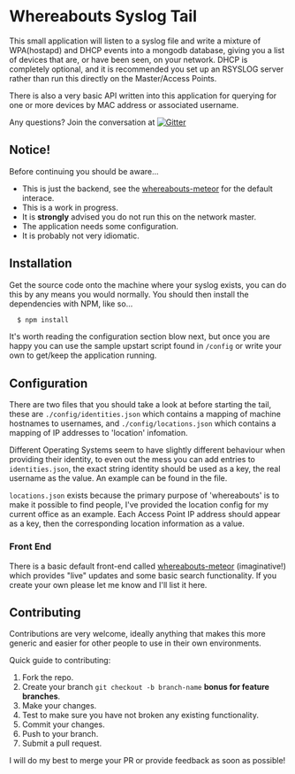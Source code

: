 # Whereabouts Syslog Tail

This small application will listen to a syslog file and write a mixture of WPA(hostapd) and DHCP events into a mongodb database, giving you a list of devices that are, or have been seen, on your network.  DHCP is completely optional, and it is recommended you set up an RSYSLOG server rather than run this directly on the Master/Access Points.

There is also a very basic API written into this application for querying for one or more devices by MAC address or associated username.

Any questions? Join the conversation at [![Gitter](https://badges.gitter.im/barisbalic/whereabouts-syslog-tail.png)](https://gitter.im/barisbalic/whereabouts-syslog-tail)

## Notice!

Before continuing you should be aware...

- This is just the backend, see the [whereabouts-meteor](https://github.com/barisbalic/whereabouts-meteor) for the default interace.
- This is a work in progress.
- It is **strongly** advised you do not run this on the network master.
- The application needs some configuration.
- It is probably not very idiomatic.

## Installation

Get the source code onto the machine where your syslog exists, you can do this by any means you would normally.  You should then install the dependencies with NPM, like so...

```bash
  $ npm install
```

It's worth reading the configuration section blow next, but once you are happy you can use the sample upstart script found in `/config` or write your own to get/keep the application running.

## Configuration

There are two files that you should take a look at before starting the tail, these are `./config/identities.json` which contains a mapping of machine hostnames to usernames, and `./config/locations.json` which contains a mapping of IP addresses to 'location' infomation.

Different Operating Systems seem to have slightly different behaviour when providing their identity, to even out the mess you can add entries to `identities.json`, the exact string identity should be used as a key, the real username as the value.  An example can be found in the file.

`locations.json` exists because the primary purpose of 'whereabouts' is to make it possible to find people, I've provided the location config for my current office as an example.  Each Access Point IP address should appear as a key, then the corresponding location information as a value.


### Front End

There is a basic default front-end called [whereabouts-meteor](https://github.com/barisbalic/whereabouts-meteor) (imaginative!) which provides "live" updates and some basic search functionality.  If you create your own please let me know and I'll list it here.

## Contributing

Contributions are very welcome, ideally anything that makes this more generic and easier for other people to use in their own environments.

Quick guide to contributing:

1. Fork the repo.
2. Create your branch `git checkout -b branch-name` **bonus for feature branches**.
3. Make your changes.
4. Test to make sure you have not broken any existing functionality.
5. Commit your changes.
6. Push to your branch.
7. Submit a pull request.

I will do my best to merge your PR or provide feedback as soon as possible!